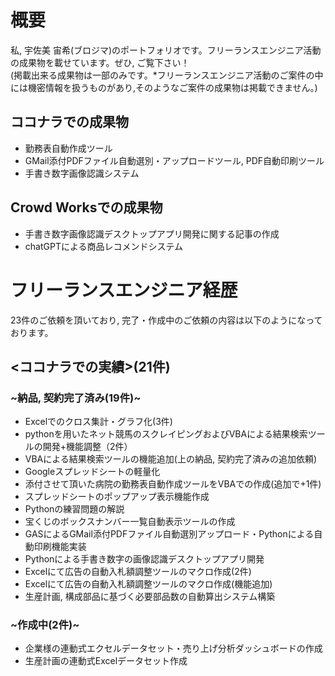 # 概要
私, 宇佐美 宙希(ブロジマ)のポートフォリオです。フリーランスエンジニア活動の成果物を載せています。ぜひ, ご覧下さい！
<br>(掲載出来る成果物は一部のみです。*フリーランスエンジニア活動のご案件の中には機密情報を扱うものがあり,そのようなご案件の成果物は掲載できません。)

## ココナラでの成果物
+ 勤務表自動作成ツール
+ GMail添付PDFファイル自動選別・アップロードツール, PDF自動印刷ツール
+ 手書き数字画像認識システム

## Crowd Worksでの成果物
+ 手書き数字画像認識デスクトップアプリ開発に関する記事の作成
+ chatGPTによる商品レコメンドシステム

# フリーランスエンジニア経歴
23件のご依頼を頂いており, 完了・作成中のご依頼の内容は以下のようになっております。
## <ココナラでの実績>(21件)
### ~納品, 契約完了済み(19件)~
+ Excelでのクロス集計・グラフ化(3件)
+ pythonを用いたネット競馬のスクレイピングおよびVBAによる結果検索ツールの開発+機能調整（2件）
+ VBAによる結果検索ツールの機能追加(上の納品, 契約完了済みの追加依頼)
+ Googleスプレッドシートの軽量化
+ 添付させて頂いた病院の勤務表自動作成ツールをVBAでの作成(追加で+1件)
+ スプレッドシートのポップアップ表示機能作成
+ Pythonの練習問題の解説
+ 宝くじのボックスナンバー一覧自動表示ツールの作成
+ GASによるGMail添付PDFファイル自動選別アップロード・Pythonによる自動印刷機能実装
+ Pythonによる手書き数字の画像認識デスクトップアプリ開発
+ Excelにて広告の自動入札額調整ツールのマクロ作成(2件)
+ Excelにて広告の自動入札額調整ツールのマクロ作成(機能追加)
+ 生産計画, 構成部品に基づく必要部品数の自動算出システム構築
### ~作成中(2件)~
+ 企業様の連動式エクセルデータセット・売り上げ分析ダッシュボードの作成
+ 生産計画の連動式Excelデータセット作成
